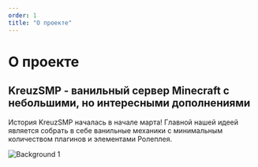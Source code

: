 ```yaml
---
order: 1
title: "О проекте"
---
```


# О проекте

## KreuzSMP - ванильный сервер Minecraft с небольшими, но интересными дополнениями

История KreuzSMP началась в начале марта! Главной нашей идеей является собрать в себе ванильные механики с минимальным количеством плагинов и элементами Ролеплея.

![Background 1](/background1.webp)
